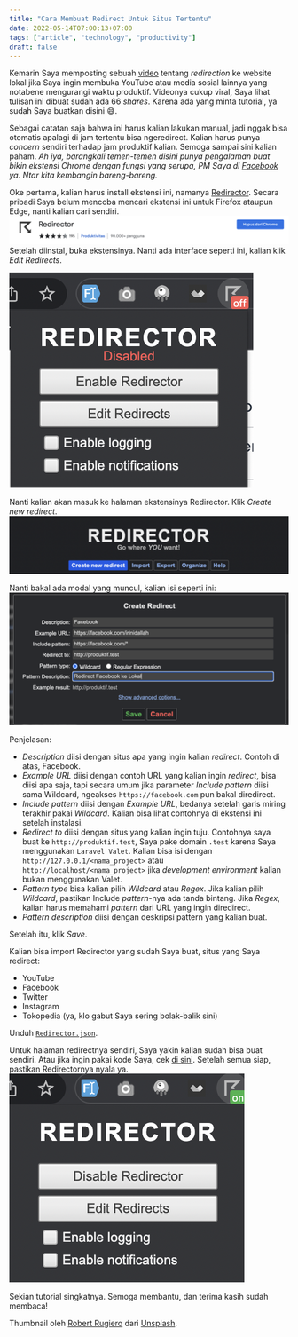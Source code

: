 ```yaml
---
title: "Cara Membuat Redirect Untuk Situs Tertentu"
date: 2022-05-14T07:00:13+07:00
tags: ["article", "technology", "productivity"]
draft: false
---
```


Kemarin Saya memposting sebuah [video](https://www.facebook.com/irlnidallah/posts/pfbid02bNTyEa2mgzTAykpnK9fDrF2gg6h48a5zzaDVUwjbgBChwCLKzQzg1Sdzp2SzwfPml?__cft__[0]=AZUsBR5X6qkEWqlacio4RZ4QiRS95EbsGLDskVZTJ5QNxfpn3uI4_AA_kq3yE0qqGQKKonvb7dZu7gZZrnF94bUkh_RmP7465IQ4ETVxr-eCYs2dg5ZrvXZGBwbOj782EzpcdFjO2S3WxPQssODYa2Xt&__tn__=%2CO%2CP-R) tentang *redirection* ke website lokal jika Saya ingin membuka YouTube atau media sosial lainnya yang notabene mengurangi waktu produktif. Videonya cukup viral, Saya lihat tulisan ini dibuat sudah ada 66 *shares*. Karena ada yang minta tutorial, ya sudah Saya buatkan disini 😅.

Sebagai catatan saja bahwa ini harus kalian lakukan manual, jadi nggak bisa otomatis apalagi di jam tertentu bisa ngeredirect. Kalian harus punya *concern* sendiri terhadap jam produktif kalian. Semoga sampai sini kalian paham. *Ah iya, barangkali temen-temen disini punya pengalaman buat bikin ekstensi Chrome dengan fungsi yang serupa, PM Saya di [Facebook](https://www.facebook.com/irlnidallah/) ya. Ntar kita kembangin bareng-bareng.*

Oke pertama, kalian harus install ekstensi ini, namanya [Redirector](https://chrome.google.com/webstore/detail/redirector/ocgpenflpmgnfapjedencafcfakcekcd). Secara pribadi Saya belum mencoba mencari ekstensi ini untuk Firefox ataupun Edge, nanti kalian cari sendiri.
![Ekstensi Redirector](./ekstensi-redirector.png)
Setelah diinstal, buka ekstensinya. Nanti ada interface seperti ini, kalian klik *Edit Redirects*.

![](./redirector-disabled.png)

Nanti kalian akan masuk ke halaman ekstensinya Redirector. Klik *Create new redirect*.
![](./redirect-create-new-redirect.png)

Nanti bakal ada modal yang muncul, kalian isi seperti ini:
![](./create-redirect.png)

Penjelasan:
* *Description* diisi dengan situs apa yang ingin kalian *redirect*. Contoh di atas, Facebook.
* *Example URL* diisi dengan contoh URL yang kalian ingin *redirect*, bisa diisi apa saja, tapi secara umum jika parameter *Include pattern* diisi sama Wildcard, ngeakses `https://facebook.com` pun bakal diredirect.
* *Include pattern* diisi dengan *Example URL*, bedanya setelah garis miring terakhir pakai *Wildcard*. Kalian bisa lihat contohnya di ekstensi ini setelah instalasi.
* *Redirect to* diisi dengan situs yang kalian ingin tuju. Contohnya saya buat ke `http://produktif.test`, Saya pake domain `.test` karena Saya menggunakan `Laravel Valet`. Kalian bisa isi dengan `http://127.0.0.1/<nama_project>` atau `http://localhost/<nama_project>` jika *development environment* kalian bukan menggunakan Valet.
* *Pattern type* bisa kalian pilih *Wildcard* atau *Regex*. Jika kalian pilih *Wildcard*, pastikan Include *pattern*-nya ada tanda bintang. Jika *Regex*, kalian harus memahami *pattern* dari URL yang ingin diredirect.
* *Pattern description* diisi dengan deskripsi pattern yang kalian buat.

Setelah itu, klik *Save*.

Kalian bisa import Redirector yang sudah Saya buat, situs yang Saya redirect:
* YouTube
* Facebook
* Twitter
* Instagram
* Tokopedia (ya, klo gabut Saya sering bolak-balik sini)

Unduh [`Redirector.json`](https://shiroyuki.dev/files/Redirector.json).

Untuk halaman redirectnya sendiri, Saya yakin kalian sudah bisa buat sendiri. Atau jika ingin pakai kode Saya, cek [di sini](https://gist.github.com/NikarashiHatsu/44c9925a2b2f6605d082e4c65143690c). Setelah semua siap, pastikan Redirectornya nyala ya.
![](./redirector.png)

Sekian tutorial singkatnya. Semoga membantu, dan terima kasih sudah membaca!

Thumbnail oleh [Robert Rugiero](https://unsplash.com/@robert2301?utm_source=unsplash&utm_medium=referral&utm_content=creditCopyText) dari [Unsplash](https://unsplash.com/s/photos/direction?utm_source=unsplash&utm_medium=referral&utm_content=creditCopyText).